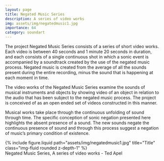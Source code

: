 ```yaml
---
layout: page
title: Negated Music Series
description: A series of video works
img: assets/img/negatedmusic1.jpg
importance: 64
category: soundart
---
```


The project Negated Music Series consists of a series of short video works. Each video is between 40 seconds and 1 minute 20 seconds in duration, and each consists of a single continuous shot in which a sonic event is accompanied by a soundtrack created by the use of the negated music process. Negated music is created from the average of all the sounds present during the entire recording, minus the sound that is happening at each moment in time.

The video works of the Negated Music Series examine the sounds of musical instruments and objects by showing video of an object in relation to the audio that has been subject to the negated music process. The project is conceived of as an open ended set of videos constructed in this manner.

Musical works take place through the continuous unfolding of sound through time. The specific conception of sonic negation presented here highlights the absent presence of a sound. The new sounds negate the continuous presence of sound and through this process suggest a negation of music’s primary condition of existence.

<div class="row">
    <div class="col-sm mt-3 mt-md-0">
        {% include figure.liquid path="assets/img/negatedmusic1.jpg" title="Title" class="img-fluid rounded z-depth-1" %}
    </div>
</div>
<div class="caption">
    Negated Music Series, A series of video works - Ted Apel

</div>

